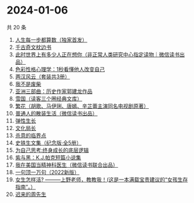 # 2024-01-06

共 20 条

<!-- BEGIN WEREAD -->
<!-- 最后更新时间 2024-01-06 01:03:51 +0800 -->
1. [人生每一步都算数（独家首发）](https://weread.qq.com/web/bookDetail/c18328f0813ab86eag011439)
1. [千古奇文枕边书](https://weread.qq.com/web/bookDetail/1a532a50813ab8034g0181c4)
1. [此时世界上有多少人正在想你（非正常人类研究中心指定读物｜微信读书出品）](https://weread.qq.com/web/bookDetail/fd332bf0813ab86ebg0163d8)
1. [色彩性格心理学：1秒看懂他人改变自己](https://weread.qq.com/web/bookDetail/84e321707198b67084e2bb2)
1. [两汉风云（套装共3册）](https://weread.qq.com/web/bookDetail/4b4329d0813ab86deg0158c5)
1. [我不是废柴](https://weread.qq.com/web/bookDetail/47e32340813ab86b5g0149a7)
1. [亚洲三部曲：历史作家郭建龙作品](https://weread.qq.com/web/bookDetail/d4b32e60813ab867dg0136ed)
1. [雪国（读客三个圈经典文库）](https://weread.qq.com/web/bookDetail/0ed32eb0813ab7f7eg014861)
1. [繁花（胡歌、马伊琍、唐嫣、辛芷蕾主演同名电视剧原著）](https://weread.qq.com/web/bookDetail/ec8320b072162ea8ec8b401)
1. [普通人的散装生活（微信读书出品）](https://weread.qq.com/web/bookDetail/d9c326b0813ab86fdg0166fc)
1. [弹性生长](https://weread.qq.com/web/bookDetail/11032080813ab86d8g0179c7)
1. [文化局长](https://weread.qq.com/web/bookDetail/251320b0813ab82d2g019dd7)
1. [杀意的临界点](https://weread.qq.com/web/bookDetail/f5b32aa0813ab8693g018b81)
1. [史铁生文集（纪念版·全5册）](https://weread.qq.com/web/bookDetail/fd63240072079d5efd6dacd)
1. [为自己思考:终身成长的底层逻辑](https://weread.qq.com/web/bookDetail/dc1326c0813ab8376g017276)
1. [紫与黑：K.J.帕克短篇小说集](https://weread.qq.com/web/bookDetail/ca23295071fd121eca275e8)
1. [我在美国当精神科医生（微信读书联合出品）](https://weread.qq.com/web/bookDetail/7c5323a0813ab8671g013d42)
1. [一句顶一万句（2022新版）](https://weread.qq.com/web/bookDetail/3de32670813ab703eg013597)
1. [女生怎样活? ———上野老师，教教我！(这是一本满载宝贵建议的“女孩生存指南”。）](https://weread.qq.com/web/bookDetail/da232e60813ab7519g015fbb)
1. [迟来的周先生](https://weread.qq.com/web/bookDetail/9e832c60813ab8619g019816)
<!-- END WEREAD -->
